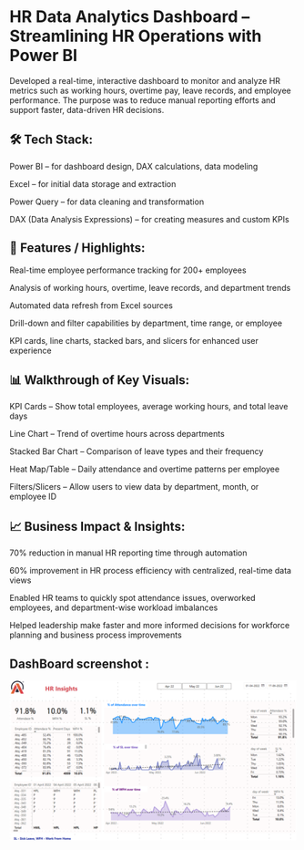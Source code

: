 # HR Data Analytics Dashboard – Streamlining HR Operations with Power BI
Developed a real-time, interactive dashboard to monitor and analyze HR metrics such as working hours, overtime pay, leave records, and employee performance. The purpose was to reduce manual reporting efforts and support faster, data-driven HR decisions.


## 🛠 Tech Stack:
Power BI – for dashboard design, DAX calculations, data modeling

Excel – for initial data storage and extraction

Power Query – for data cleaning and transformation

DAX (Data Analysis Expressions) – for creating measures and custom KPIs



## 🌟 Features / Highlights:
Real-time employee performance tracking for 200+ employees

Analysis of working hours, overtime, leave records, and department trends

Automated data refresh from Excel sources

Drill-down and filter capabilities by department, time range, or employee

KPI cards, line charts, stacked bars, and slicers for enhanced user experience


## 📊 Walkthrough of Key Visuals:
KPI Cards – Show total employees, average working hours, and total leave days

Line Chart – Trend of overtime hours across departments

Stacked Bar Chart – Comparison of leave types and their frequency

Heat Map/Table – Daily attendance and overtime patterns per employee

Filters/Slicers – Allow users to view data by department, month, or employee ID


## 📈 Business Impact & Insights:
70% reduction in manual HR reporting time through automation

60% improvement in HR process efficiency with centralized, real-time data views

Enabled HR teams to quickly spot attendance issues, overworked employees, and department-wise workload imbalances

Helped leadership make faster and more informed decisions for workforce planning and business process improvements


##  DashBoard screenshot : 
  ![DashBoard preview](https://github.com/Ganeshshivshinde18/Power-BI-analysis-Dashboard/blob/main/HR%20Analytics%20snapshot.png)
























